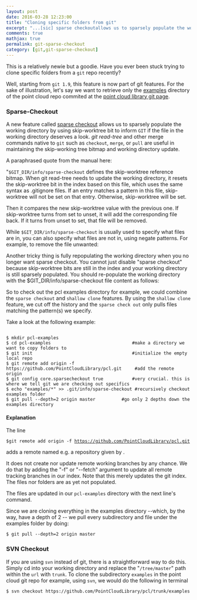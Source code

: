 ```yaml
---
layout: post
date: 2016-03-28 12:23:00
title: "Cloning specific folders from git"
excerpt: "...[sic] sparse checkoutallows us to sparsely populate the working directory by using skip-worktree bit to inform GIT if the file in the working directory deserves a look."
comments: true
mathjax: true
permalink: git-sparse-checkout
category: [git,git-sparse-checkout]
---
```

<!--##Table of Contents
###[Sparse Checkout](#sparse-checkout)
###[SVN Checkout](#svn-checkout)
## Directory && Sub-directory checkout from git repos-->

This is a relatively newie but a goodie.  Have you ever been stuck trying to clone specific folders from a `git` repo recently?

Well, starting from `git 1.9`, this feature is now part of git features. For the sake of illustration, let's say we want to retrieve only the [examples](https://github.com/PointCloudLibrary/pcl/tree/master/examples) directory of the point cloud repo commited at the [point cloud library git page](https://github.com/PointCloudLibrary).

### Sparse-Checkout
A new feature called [sparse checkout](https://git-scm.com/docs/git-read-tree/) allows us to sparsely populate the working directory by using skip-worktree bit to inform `GIT` if the file in the working directory deserves a look. <i>git read-tree</i> and other merge commands native to `git` such as `checkout`, `merge`, or `pull` are useful in maintaining the skip-working tree bitmap and working directory update.

A paraphrased quote from the manual here:

"`$GIT_DIR/info/sparse-checkout` defines the skip-worktree reference bitmap. When git read-tree needs to update the working directory, it resets the skip-worktree bit in the index based on this file, which uses the same syntax as .gitignore files. If an entry matches a pattern in this file, skip-worktree will not be set on that entry. Otherwise, skip-worktree will be set.

Then it compares the new skip-worktree value with the previous one. If skip-worktree turns from set to unset, it will add the corresponding file back. If it turns from unset to set, that file will be removed.

While `$GIT_DIR/info/sparse-checkout` is usually used to specify what files are in, you can also specify what files are not in, using negate patterns. For example, to remove the file unwanted:


Another tricky thing is fully repopulating the working directory when you no longer want sparse checkout. You cannot just disable "sparse checkout" because skip-worktree bits are still in the index and your working directory is still sparsely populated. You should re-populate the working directory with the $GIT_DIR/info/sparse-checkout file content as follows:


So to check out the pcl examples directory for example, we could combine the `sparse checkout` and `shallow clone` features. By using the `shallow clone` feature, we cut off the history and the `sparse check out` only pulls files matching the pattern(s) we specify.

Take a look at the following example:
<pre class="terminal"><code>
$ mkdir pcl-examples
$ cd pcl-examples								#make a directory we want to copy folders to
$ git init                            			#initialize the empty local repo
$ git remote add origin -f https://github.com/PointCloudLibrary/pcl.git     #add the remote origin
$ git config core.sparsecheckout true			#very crucial. this is where we tell git we are checking out specifics
$ echo "examples/*" >> .git/info/sparse-checkout #recursively checkout examples folder
$ git pull --depth=2 origin master			#go only 2 depths down the examples directory
</code></pre>


#### Explanation

The line
                  <pre class="terminal"><code>$git remote add origin -f https://github.com/PointCloudLibrary/pcl.git </code></pre>

adds a remote named <name> e.g. a repository given by <url>.

It does not create nor update remote working branches by any chance. We do that by adding the "-f" or "--fetch" argument to update all remote tracking branches in our index. Note that this merely updates the git index. The files nor folders are as yet not populated.

The files are updated in our `pcl-examples` directory with the next line's command.

Since we are cloning everything in the examples directory --which, by the way, have a depth of 2 -- we pull every subdirectory and file under the examples folder by doing:

<pre class="terminal"><code>$ git pull --depth=2 origin master</code></pre>


### SVN Checkout

If you are using `svn` instead of git, there is a straightforward way to do this. Simply cd into your working directory and replace the "`/tree/master`" path within the `url` with `trunk`. To clone the subdirectory `examples` in the point cloud git repo for example, using `svn`, we would do the following in terminal

<pre class="terminal"><code>$ svn checkout https://github.com/PointCloudLibrary/pcl/trunk/examples</code></pre>
